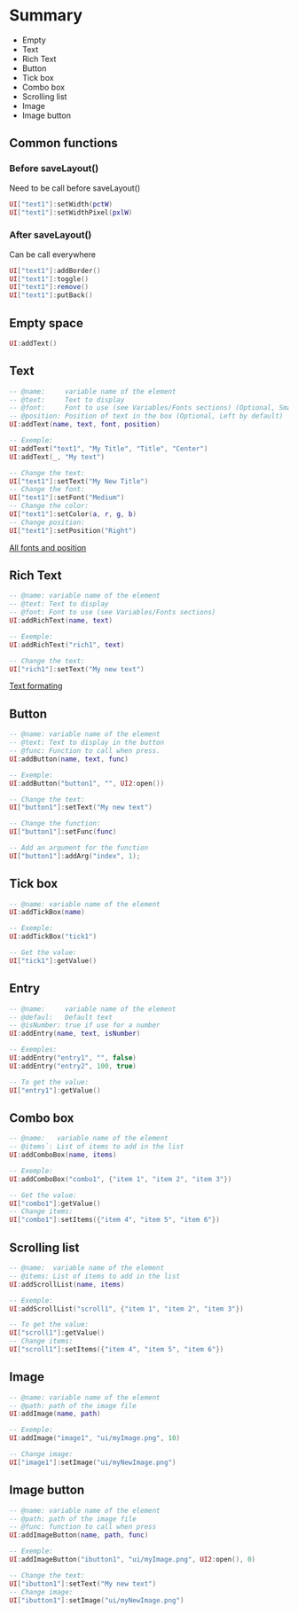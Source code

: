 # Summary
- Empty
- Text
- Rich Text
- Button
- Tick box
- Combo box
- Scrolling list
- Image
- Image button

## Common functions
### Before saveLayout()
Need to be call before saveLayout()
```lua
UI["text1"]:setWidth(pctW)
UI["text1"]:setWidthPixel(pxlW)
```

### After saveLayout()
Can be call everywhere
```lua
UI["text1"]:addBorder()
UI["text1"]:toggle()
UI["text1"]:remove()
UI["text1"]:putBack()
```

## Empty space  
```lua
UI:addText()
```

## Text
```lua
-- @name:     variable name of the element  
-- @text:     Text to display  
-- @font:     Font to use (see Variables/Fonts sections) (Optional, Small by default)  
-- @position: Position of text in the box (Optional, Left by default)
UI:addText(name, text, font, position)

-- Exemple: 
UI:addText("text1", "My Title", "Title", "Center")
UI:addText(_, "My text")

-- Change the text: 
UI["text1"]:setText("My New Title")
-- Change the font: 
UI["text1"]:setFont("Medium")
-- Change the color: 
UI["text1"]:setColor(a, r, g, b)
-- Change position: 
UI["text1"]:setPosition("Right")
```
[All fonts and position](https://github.com/MrBounty/PZ-UI_API/blob/main/Variables.md)

## Rich Text
```lua
-- @name: variable name of the element  
-- @text: Text to display  
-- @font: Font to use (see Variables/Fonts sections)  
UI:addRichText(name, text)

-- Exemple: 
UI:addRichText("rich1", text)

-- Change the text: 
UI["rich1"]:setText("My new text")
```
[Text formating](https://github.com/MrBounty/PZ-UI_API/blob/main/Variables.md)

## Button
```lua
-- @name: variable name of the element  
-- @text: Text to display in the button  
-- @func: Function to call when press.   
UI:addButton(name, text, func)  

-- Exemple: 
UI:addButton("button1", "", UI2:open())

-- Change the text: 
UI["button1"]:setText("My new text")

-- Change the function: 
UI["button1"]:setFunc(func)

-- Add an argument for the function
UI["button1"]:addArg("index", 1);
```

## Tick box
```lua
-- @name: variable name of the element
UI:addTickBox(name) 

-- Exemple: 
UI:addTickBox("tick1")

-- Get the value: 
UI["tick1"]:getValue()
```

## Entry
```lua
-- @name:     variable name of the element  
-- @defaul:   Default text  
-- @isNumber: true if use for a number  
UI:addEntry(name, text, isNumber)

-- Exemples:  
UI:addEntry("entry1", "", false)
UI:addEntry("entry2", 100, true)

-- To get the value: 
UI["entry1"]:getValue()
```

## Combo box
```lua
-- @name:   variable name of the element  
-- @items`: List of items to add in the list  
UI:addComboBox(name, items)

-- Exemple: 
UI:addComboBox("combo1", {"item 1", "item 2", "item 3"})

-- Get the value: 
UI["combo1"]:getValue()
-- Change items: 
UI["combo1"]:setItems({"item 4", "item 5", "item 6"})
```

## Scrolling list
```lua
-- @name:  variable name of the element  
-- @items: List of items to add in the list  
UI:addScrollList(name, items) 

-- Exemple: 
UI:addScrollList("scroll1", {"item 1", "item 2", "item 3"})

-- To get the value: 
UI["scroll1"]:getValue()
-- Change items: 
UI["scroll1"]:setItems({"item 4", "item 5", "item 6"})
```

## Image
```lua
-- @name: variable name of the element  
-- @path: path of the image file
UI:addImage(name, path) 

-- Exemple: 
UI:addImage("image1", "ui/myImage.png", 10)

-- Change image: 
UI["image1"]:setImage("ui/myNewImage.png")
```

## Image button
```lua
-- @name: variable name of the element
-- @path: path of the image file
-- @func: function to call when press
UI:addImageButton(name, path, func)  

-- Exemple: 
UI:addImageButton("ibutton1", "ui/myImage.png", UI2:open(), 0)

-- Change the text: 
UI["ibutton1"]:setText("My new text")
-- Change image: 
UI["ibutton1"]:setImage("ui/myNewImage.png")
```
